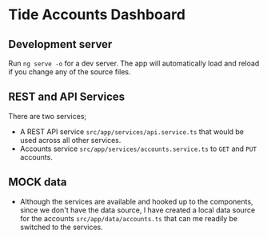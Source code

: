 # Tide Accounts Dashboard

## Development server

Run `ng serve -o` for a dev server. The app will automatically load and reload if you change any of the source files.

## REST and API Services

 There are two services;
 - A REST API service `src/app/services/api.service.ts` that would be used across all other services.
 - Accounts service `src/app/services/accounts.service.ts` to `GET` and `PUT`  accounts.

 ## MOCK data

 - Although the services are available and hooked up to the components, since we don't have the data source, I have created a local data source for the accounts `src/app/data/accounts.ts` that can me readily be switched to the services.